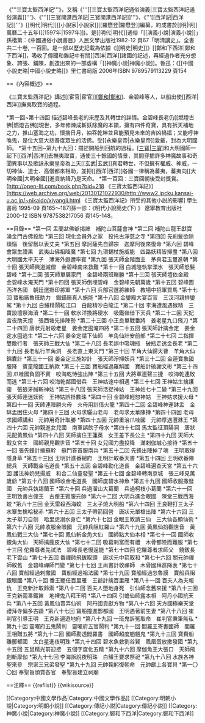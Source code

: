 《'''三寶太監西洋記'''》，又稱《'''[[三寶太監西洋記通俗演義|三寶太監西洋記通俗演義]]'''》、《'''[[三寶開港西洋記|三寶開港西洋記]]'''》、《'''[[西洋記|西洋記]]'''》[[明代|明代]][[小說家|小說家]][[羅懋登|羅懋登]]編纂，約成書於[[明|明]]萬曆二十五年([[1597年|1597年]])。是[[明代|明代]]通俗「[[演義小說|演義小說]]」<ref>孫楷第：《中國通俗小說書目》人民文學出版社1982-12 頁67「明清講史」</ref>。全書共二十卷, 一百回。是一部以歷史記載為依據<ref>《[[明史|明史]]》[[鄭和下西洋|鄭和下西洋]]</ref>，吸收了傳聞和雜記中有關[[西洋|西洋]]諸國的記述，再經過作者充分想象、誇張、鋪陳，創造出來的一部虛構「[[神魔小說|神魔小說]]。<ref>魯迅：《[[中國小說史略|中國小說史略]]》里仁書局版 2006年ISBN 9789579113229 頁154</ref>

==《內容概述》==

《三寶太監西洋記》講述[[宦官|宦官]][[鄭和|鄭和]](小名：'''三宝''')、金碧峰等人，以船出使[[西洋|西洋]]撫夷取寶的過程。

*第一回~第十四回 描述碧峰長老的來歷及其轉世的詳情。金碧峰長老仍[[燃燈古佛|燃燈古佛]]現世，多年修煉成斬妖除魔的本領，擁有四件奇寶，具有拆天補地之力，推山塞海之功，懷揣日月，袖吞乾坤並且能預見未來的吉凶禍福；又能呼神喚鬼，是位大慈大悲普度眾生的活佛。受[[永樂皇帝|永樂皇帝]]愛戴，封為大明國師。
*第十五回~第九十九回：描述開船到回航的過程。[[三寶|三寶]]([[鄭和|鄭和]])和大明國師一起下[[西洋|西洋]]去撫夷取寶，通使三十餘國的情景，其間穿插許多神魔故事和奇聞異事以及歌詠永樂皇帝為上天[[玄武|玄武]]真君轉世，不但擁有權威、神威，一切神仙、道士、高僧都來相助，並把[[西洋|西洋]]各國一律稱為蕃夷，蕃夷向[[大明帝國|大明帝國]]進貢納降乃是天命。
*第一百回：三寶回朝後受封獎賞。<ref>[http://open-lit.com/book.php?bid=218 《三寶太監西洋記》]</ref><ref>[https://web.archive.org/web/20130121022930/http://www2.ipcku.kansai-u.ac.jp/~nikaido/xiyangji.html 《三寶太監西洋記》所受的其他小説的影響]  學生書局  1995-09 頁165～187]</ref><ref>孫一診：《明代小說簡史(下) 》 遼寧教育出版社 2000-12  ISBN 9787538217056  頁145-148。</ref>

==目錄==
*第一回 盂蘭盆佛爺揭諦　補陀山菩薩會神
*第二回 補陀山龍王獻寶　湧金門古佛投胎
*第三回 現化金員外之家　投托古淨慈之寺
*第四回 先削髮欲除煩惱　後留鬚以表丈夫
*第五回 摩訶薩先自歸宗　迦摩阿後來復命
*第六回 碧峰會眾生證果　武夷山佛祖降魔
*第七回 九環錫杖施威能　四路妖精皆掃盡
*第八回 大明國太平天子　薄海外遐邇率賓
*第九回 張天師金階面主　茅真君玉璽進朝
*第十回 張天師興道滅僧　金碧峰南來救難
*第十一回 白城隍執掌溧水　張天師怒髮碧峰
*第十二回 張天師單展家門　金碧峰兩班賭勝
*第十三回 張天師壇依金殿　金碧峰水淹天門
*第十四回 張天師倒埋碧峰　金碧峰先朝萬歲
*第十五回 碧峰圖西洋各國　朝廷選掛印將軍
*第十六回 兵部官選將練師　教場中招軍買馬
*第十七回 寶船廠魯班助力　鐵錨廠真人施能
*第十八回 金鑾殿大宴百官　三汊河親排鑾駕
*第十九回 白鱔精鬧紅江口　白龍精吵白龍江
*第二十回 李海遭風遇猴精　三寶設壇祭海瀆
*第二十一回 軟水洋換將硬水　吸鐵嶺借下天兵
*第二十二回 天妃宮夜助天燈　張西塘先排陣勢
*第二十三回 小王良單戰番將　姜老星九口飛刀
*第二十四回 唐狀元射殺老星　姜金定囤淹四將
*第二十五回 張天師計擒金定　姜金定水囤逃生
*第二十六回 姜金定請下仙師　羊角仙計安前部
*第二十七回 二指揮雙敵行者　張天師三戰大仙
*第二十八回 長老誤中吸魂瓶　破瓶走透金長老
*第二十九回 長老私行羊角洞　長老直上東天門
*第三十回 羊角大仙歸天曹　羊角大仙錦囊計
*第三十一回 姜金定三施妙計　張天師淨掃妖兵
*第三十二回 金蓮寶象國服降　賓童龍國王納款
*第三十三回 寶船經過羅斛國　寶船計破謝文彬
*第三十四回 爪哇國負固不賓　咬海乾恃強出陣
*第三十五回 大將軍連聲三捷　咬海乾連敗而逃
*第三十六回 咬海乾鄰國借兵　王神姑途中相遇
*第三十七回 王神姑生擒護衛　張狼牙馘斬神姑
*第三十八回 張天師活捉神姑　王神姑七十二變
*第三十九回 張天師連迷妖術　王神姑誤掛數珠
*第四十回 金碧峰輕恕神姑　王神姑求援火母
*第四十一回 天師連陣勝火母　火母用計借火龍
*第四十二回 金碧峰神運缽盂　金缽盂困住火母
*第四十三回 火母求驪山老母　老母求太華陳摶
*第四十四回 老母求國師講和　元帥用奇計取勝
*第四十五回 元帥重治爪哇國　元帥厚遇灃淋王
*第四十六回 元帥親進女兒國　南軍誤飲子母水
*第四十七回 馬太監征頂陽洞　唐狀元配黃鳳仙
*第四十八回 天師擒住王蓮英　女王差下長公主
*第四十九回 天師大戰女宮主　國師親見觀世音
*第五十回 女兒國力盡投降　滿剌伽誠心接待
*第五十一回 張先鋒計擒蘇幹　蘇門答首服南兵
*第五十二回 先鋒出陣掉了魂　王明取得隱身草
*第五十三回 王明計進番總府　王明計取番天書
*第五十四回 王明砍番陣總兵　天師戰金毛道長
*第五十五回 金碧峰勸化道長　金碧峰遍查天宮
*第五十六回 護法神奶兒揚威　和合二仙童發聖
*第五十七回 金碧峰轉南京城　張三峰見萬歲爺
*第五十八回 國師收金毛道長　國師度碧水神魚
*第五十九回 國師收服撒發國　元帥兵執錫蘭王
*第六十回 兵過溜山大葛蘭　兵過柯枝小葛蘭
*第六十一回 王明致書古俚王　古俚王賓服元帥
*第六十二回 大明兵進金眼國　陳堂三戰西海蛟
*第六十三回 金天雷殺西海蛟　三太子燒大明船
*第六十四回 王良鞭打三太子　水寨生擒哈秘赤
*第六十五回 三太子帶箭回營　唐狀元單槍出陣
*第六十六回 三太子舉刀自刎　哈里虎溺水身亡
*第六十七回 金眼王敦請三仙　三大仙各顯仙術
*第六十八回 元帥收服金眼國　元帥兵阻紅羅山
*第六十九回 黃鳳仙扮觀世音　黃鳳仙戰三大仙
*第七十回 鳳仙斬金角大仙　國師點大仙本相
*第七十一回 國師收銀角大仙　天師擒鹿皮大仙
*第七十二回 吸葛剌富而有禮　木骨都險而難服
*第七十三回 佗羅尊者先試法　碧峰長老慢逞能
*第七十四回 佗羅尊者求師父　鐃鈸長老下雲山
*第七十五回 番禪師飛鈸取頭　唐狀元中箭取和
*第七十六回 關元帥禪師敘舊　金碧峰禪師鬥變
*第七十七回 王尚書計收禪師　木骨國拜進降表
*第七十八回 寶船經過剌撒國　寶船經過祖法國
*第七十九回 寶船經過忽魯謨　寶船兵阻銀眼國
*第八十回 番王寵任百里雁　王爺計擒百里雁
*第八十一回 百夫人為夫報仇　王克新計取鈴索
*第八十二回 百夫人墮地身死　引仙師念舊來援
*第八十三回 王克新兩番鐵笛　地裡鬼八拜王明
*第八十四回 引蟾仙師露本相　阿丹小國抗天兵
*第八十五回 黃鳳仙賣弄仙術　阿丹國貢獻方物
*第八十六回 天方國極樂天堂　禮拜寺偏多古蹟
*第八十七回 寶船撞進酆都國　王明遇著前生妻
*第八十八回 崔判官引導王明　王克新遍遊地府
*第八十九回 一班鬼訴冤取命　崔判官秉筆無私
*第九十回 靈曜府五鬼鬧判　靈曜府五官鬧判
*第九十一回 閻羅王寄書國師　閻羅王相贈五將
*第九十二回 國師勘透閻羅書　國師超度魍魎鬼
*第九十三回 寶賚船離酆都國　太白星進夜明珠
*第九十四回 碧水魚救劉谷賢　鳳凰蛋放撒發國
*第九十五回 五鼠精光前迎接　五個字度化五精
*第九十六回 摩伽魚王大張口　天師飛劍斬摩伽
*第九十七回 李海訴說夜明珠　白鱔王要求祭祀
*第九十八回 水族各神聖來參　宗家三兄弟發聖
*第九十九回 元帥鞠躬復朝命　元帥獻上各寶貝
*第一〇〇回 奉聖旨頒賞各官　奉聖旨建立祠廟

==注釋==
{{reflist}}
{{wikisource}}

[[Category:中國文學作品|Category:中國文學作品]]
[[Category:明朝小說|Category:明朝小說]]
[[Category:傳記小説|Category:傳記小説]]
[[Category:神魔小說|Category:神魔小說]]
[[Category:鄭和下西洋|Category:鄭和下西洋]]